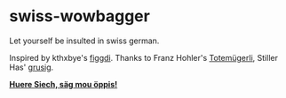 # swiss-wowbagger
Let yourself be insulted in swiss german.

Inspired by kthxbye's [figgdi](http://figgdi.kthxbye.ch/).
Thanks to Franz Hohler's [Totemügerli](https://www.youtube.com/watch?v=DQi0lsUs8J4),
Stiller Has' [grusig](https://www.youtube.com/watch?v=dfL_IRXVLtQ).

**[Huere Siech, säg mou öppis!](https://nidi3.github.io/swiss-wowbagger)**
